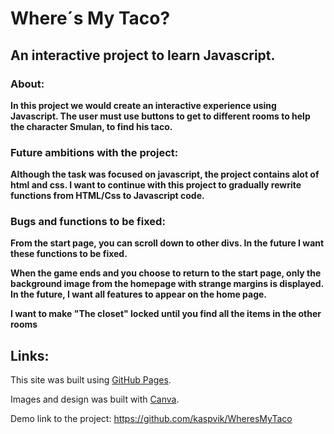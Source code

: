# Where´s My Taco? 
## An interactive project to learn Javascript.

### About:

**In this project we would create an interactive experience using Javascript. The user must use buttons to get to different rooms to help the character Smulan, to find his taco.**

### Future ambitions with the project:
**Although the task was focused on javascript, the project contains alot of html and css. I want to continue with this project to gradually rewrite functions from HTML/Css to Javascript code.**

### Bugs and functions to be fixed: 
**From the start page, you can scroll down to other divs. In the future I want these functions to be fixed.**

**When the game ends and you choose to return to the start page, only the background image from the homepage with strange margins is displayed. In the future, I want all features to appear on the home page.**

**I want to make "The closet" locked until you find all the items in the other rooms**

## Links:

This site was built using [GitHub Pages](https://kaspvik.github.io/WheresMyTaco/).

Images and design was built with [Canva](https://www.canva.com/).

Demo link to the project: https://github.com/kaspvik/WheresMyTaco

